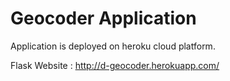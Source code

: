 # Geocoder Application
Application is deployed on heroku cloud platform.

Flask Website : http://d-geocoder.herokuapp.com/

